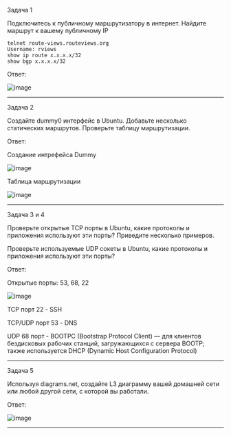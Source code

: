 Задача 1

Подключитесь к публичному маршрутизатору в интернет. Найдите маршрут к вашему публичному IP

    telnet route-views.routeviews.org
    Username: rviews
    show ip route x.x.x.x/32
    show bgp x.x.x.x/32

Ответ:

![image](https://user-images.githubusercontent.com/65549218/146752988-911ece37-8e36-406a-8dca-af2de11a9381.png)

_________________________________________________________________________________________________________________________________________________________________________________

Задача 2

Создайте dummy0 интерфейс в Ubuntu. Добавьте несколько статических маршрутов. Проверьте таблицу маршрутизации.

Ответ:

Создание интрефейса Dummy

![image](https://user-images.githubusercontent.com/65549218/146757212-72e94620-2f3b-42c5-a894-f507a7793f6d.png)

Таблица маршрутизации

![image](https://user-images.githubusercontent.com/65549218/146757232-775444ea-0550-46b5-90a5-bf2d437c02ce.png)


_________________________________________________________________________________________________________________________________________________________________________________

Задача 3 и 4

Проверьте открытые TCP порты в Ubuntu, какие протоколы и приложения используют эти порты? Приведите несколько примеров.

Проверьте используемые UDP сокеты в Ubuntu, какие протоколы и приложения используют эти порты?

Ответ:

Открытые порты: 53, 68, 22

![image](https://user-images.githubusercontent.com/65549218/146757684-e1a97287-d5a1-429b-ab05-99224de564f5.png)

TCP порт 22 - SSH 

TCP/UDP порт 53 - DNS 

UDP 68 порт - BOOTPC (Bootstrap Protocol Client) — для клиентов бездисковых рабочих станций, загружающихся с сервера BOOTP; также используется DHCP (Dynamic Host Configuration Protocol)

_________________________________________________________________________________________________________________________________________________________________________________

Задача 5

Используя diagrams.net, создайте L3 диаграмму вашей домашней сети или любой другой сети, с которой вы работали.

Ответ:

![image](https://user-images.githubusercontent.com/65549218/146760697-537caa36-8265-45b5-b2df-ee17ff927499.png)

_________________________________________________________________________________________________________________________________________________________________________________
